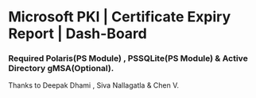 ﻿# Microsoft PKI | Certificate Expiry Report | Dash-Board
 ###  Required Polaris(PS Module) , PSSQLite(PS Module) & Active Directory gMSA(Optional).

 Thanks to Deepak Dhami , Siva Nallagatla  & Chen V.

